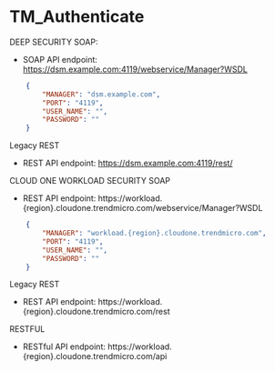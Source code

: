 # TM_Authenticate

DEEP SECURITY
  SOAP:
  - SOAP API endpoint: https://dsm.example.com:4119/webservice/Manager?WSDL
~~~~JSON
    {
        "MANAGER": "dsm.example.com",
        "PORT": "4119",
        "USER_NAME": "",
        "PASSWORD": ""
    }
~~~~

  Legacy REST
  - REST API endpoint: https://dsm.example.com:4119/rest/

CLOUD ONE WORKLOAD SECURITY
  SOAP
  - REST API endpoint: https://workload.{region}.cloudone.trendmicro.com/webservice/Manager?WSDL
~~~~JSON
    {
        "MANAGER": "workload.{region}.cloudone.trendmicro.com",
        "PORT": "4119",
        "USER_NAME": "",
        "PASSWORD": ""
    }
~~~~
  Legacy REST
  - REST API endpoint: https://workload.{region}.cloudone.trendmicro.com/rest

  RESTFUL
  - RESTful API endpoint: https://workload.{region}.cloudone.trendmicro.com/api